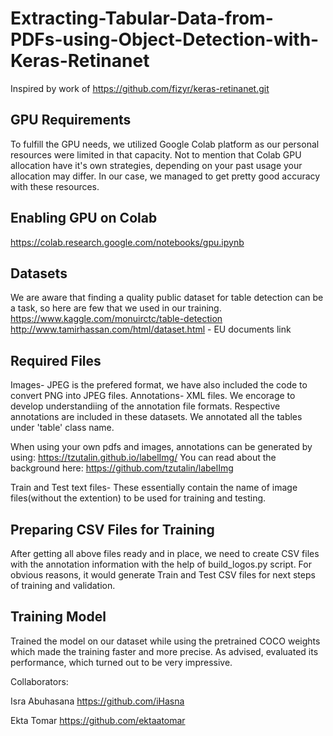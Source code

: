 # Extracting-Tabular-Data-from-PDFs-using-Object-Detection-with-Keras-Retinanet
Inspired by work of https://github.com/fizyr/keras-retinanet.git 

## GPU Requirements
To fulfill the GPU needs, we utilized Google Colab platform as our personal resources were limited in that capacity. Not to mention that Colab GPU allocation have it's own strategies, depending on your past usage your allocation may differ. In our case, we managed to get pretty good accuracy with these resources.

## Enabling GPU on Colab
https://colab.research.google.com/notebooks/gpu.ipynb

## Datasets
We are aware that finding a quality public dataset for table detection can be a task, so here are few that we used in our training.
https://www.kaggle.com/monuirctc/table-detection  
http://www.tamirhassan.com/html/dataset.html - EU documents link

## Required Files

Images- JPEG is the prefered format, we have also included the code to convert PNG into JPEG files.
Annotations- XML files. We encorage to develop understandiing of the annotation file formats. Respective annotations are included in these datasets.
We annotated all the tables under 'table' class name.

When using your own pdfs and images, annotations can be generated by using:
https://tzutalin.github.io/labelImg/
You can read about the background here:
https://github.com/tzutalin/labelImg

Train and Test text files- These essentially contain the name of image files(without the extention) to be used for training and testing.

## Preparing CSV Files for Training
After getting all above files ready and in place, we need to create CSV files with the annotation information with the help of build_logos.py script. For obvious reasons, it would generate Train and Test CSV files for next steps of training and validation.

## Training Model 
Trained the model on our dataset while using the pretrained COCO weights which made the training faster and more precise. As advised, evaluated its performance, which turned out to be very impressive.





Collaborators:

Isra Abuhasana 
https://github.com/iHasna 

Ekta Tomar
https://github.com/ektaatomar
